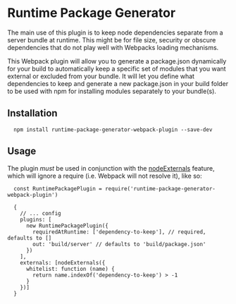 # Runtime Package Generator

The main use of this plugin is to keep node dependencies separate from a server bundle at runtime. This might be for file size, security or obscure dependencies that do not play well with Webpacks loading mechanisms.

This Webpack plugin will allow you to generate a package.json dynamically for your build to automatically keep a specific set of modules that you want external or excluded from your bundle. It will let you define what dependencies to keep and generate a new package.json in your build folder to be used with npm for installing modules separately to your bundle(s).

## Installation

```
  npm install runtime-package-generator-webpack-plugin --save-dev
```

## Usage

The plugin *must* be used in conjunction with the [nodeExternals](https://www.npmjs.com/package/webpack-node-externals) feature, which will ignore a require (i.e. Webpack will not resolve it), like so:

```
  const RuntimePackagePlugin = require('runtime-package-generator-webpack-plugin')

  {
    // ... config
    plugins: [
      new RuntimePackagePlugin({
        requiredAtRuntime: ['dependency-to-keep'], // required, defaults to []
        out: 'build/server' // defaults to 'build/package.json'
      })
    ],
    externals: [nodeExternals({
      whitelist: function (name) {
        return name.indexOf('dependency-to-keep') > -1
      }
    })]
  }
```
